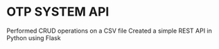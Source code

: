 # OTP SYSTEM API
Performed CRUD operations on a CSV file
Created a simple REST API in Python using Flask 

